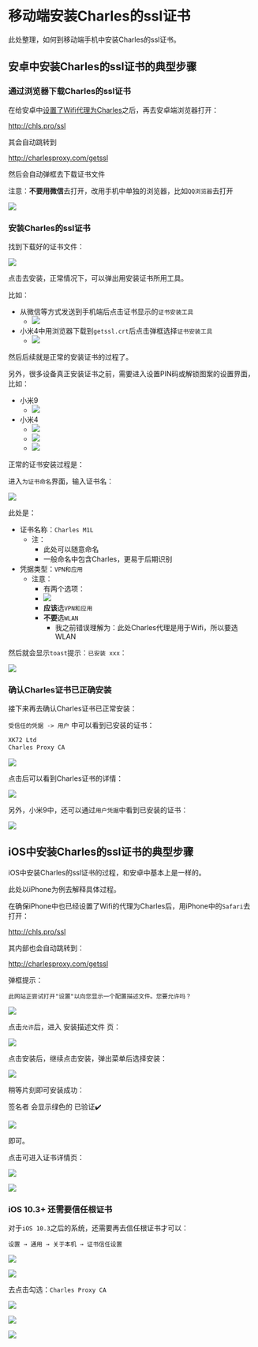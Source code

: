 # 移动端安装Charles的ssl证书

此处整理，如何到移动端手机中安装Charles的ssl证书。

## 安卓中安装Charles的ssl证书的典型步骤

### 通过浏览器下载Charles的ssl证书

在给安卓中[设置了Wifi代理为Charles](http://book.crifan.com/books/app_capture_package_tool_charles/website/how_capture_app/normal_http_request.html)之后，再去安卓端浏览器打开：

http://chls.pro/ssl

其会自动跳转到

http://charlesproxy.com/getssl

然后会自动弹框去下载证书文件

注意：**不要用微信**去打开，改用手机中单独的浏览器，比如`QQ浏览器`去打开

![](../../../assets/img/xiaomi_9_charles_ssl_download_pem.png)

### 安装Charles的ssl证书

找到下载好的证书文件：

![](../../../assets/img/found_downloaded_charles_ssl_pem_file.png)

点击去安装，正常情况下，可以弹出用安装证书所用工具。

比如：

* 从微信等方式发送到手机端后点击证书显示的`证书安装工具`
  * ![](../../../assets/img/click_pem_install_by_cert_tool.png)
* 小米4中用浏览器下载到`getssl.crt`后点击弹框选择`证书安装工具`
  * ![](../../../assets/img/getssl_crt_click_choose_install_tool.png)

然后后续就是正常的安装证书的过程了。

另外，很多设备真正安装证书之前，需要进入设置PIN码或解锁图案的设置界面，比如：

* 小米9
  * ![](../../../assets/img/set_lock_before_install_cert.png)
* 小米4
  * ![](../../../assets/img/xiaomi_4_set_lock_before_cert.png)
  * ![](../../../assets/img/xiaomi_4_lock_type_choice.png)
  * ![](../../../assets/img/xiaomi_4_set_lock_pattern.png)

正常的证书安装过程是：

进入`为证书命名`界面，输入证书名：

![](../../../assets/img/input_cert_name_charles_m1l.png)

此处是：

* 证书名称：`Charles M1L`
  * 注：
    * 此处可以随意命名
    * 一般命名中包含Charles，更易于后期识别
* 凭据类型：`VPN和应用`
  * 注意：
    * 有两个选项：
    * ![](../../../assets/img/credential_type_not_choose_vpn.png)
    * **应该**选`VPN和应用`
    * **不要**选`WLAN`
      * 我之前错误理解为：此处Charles代理是用于Wifi，所以要选WLAN

然后就会显示`toast`提示：`已安装 xxx`：

![](../../../assets/img/installed_charles_cert.png)

### 确认Charles证书已正确安装

接下来再去确认Charles证书已正常安装：

`受信任的凭据 -> 用户` 中可以看到已安装的证书：

```bash
XK72 Ltd
Charles Proxy CA
```

![](../../../assets/img/trusted_user_show_xk72_charles.png)

点击后可以看到Charles证书的详情：

![](../../../assets/img/charles_ca_cert_detail.png)

另外，小米9中，还可以通过`用户凭据`中看到已安装的证书：

![](../../../assets/img/xiaomi_9_installed_use_credential_see_charles.png)

## iOS中安装Charles的ssl证书的典型步骤

iOS中安装Charles的ssl证书的过程，和安卓中基本上是一样的。

此处以iPhone为例去解释具体过程。

在确保iPhone中也已经设置了Wifi的代理为Charles后，用iPhone中的`Safari`去打开：

http://chls.pro/ssl

其内部也会自动跳转到：

http://charlesproxy.com/getssl

弹框提示：

`此网站正尝试打开"设置"以向您显示一个配置描述文件。您要允许吗？`

![](../../../assets/img/iphone_safari_pop_config_file_allow.png)

点击`允许`后，进入 安装描述文件 页：

![](../../../assets/img/iphone_install_charles_proxy_ca.png)

点击安装后，继续点击安装，弹出菜单后选择安装：

![](../../../assets/img/warning_unmanaged_root_charles_ca.png)

稍等片刻即可安装成功：

签名者 会显示绿色的 已验证✔️

![](../../../assets/img/verified_charles_proxy_ca.png)

即可。

点击可进入证书详情页：

![](../../../assets/img/charles_ca_file_detail.png)

![](../../../assets/img/charles_ca_file_detail_more.png)

### iOS 10.3+ 还需要信任根证书

对于`iOS 10.3`之后的系统，还需要再去信任根证书才可以：

`设置 → 通用 → 关于本机 → 证书信任设置`

![](../../../assets/img/iphone_settins_general.png)

![](../../../assets/img/iphone_about_ca_trust_setting.png)

去点击勾选：`Charles Proxy CA`

![](../../../assets/img/default_not_select_charles_proxy_ca.png)

![](../../../assets/img/select_charles_proxy_ca_continue.png)

![](../../../assets/img/trusted_charles_proxy_ca.png)
